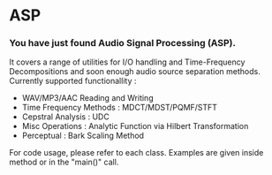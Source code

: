 # ASP

### You have just found Audio Signal Processing (ASP).
It covers a range of utilities for I/O handling and Time-Frequency Decompositions and soon enough audio source separation methods.
Currently supported functionallity :
- WAV/MP3/AAC Reading and Writing
- Time Frequency Methods : MDCT/MDST/PQMF/STFT
- Cepstral Analysis : UDC
- Misc Operations : Analytic Function via Hilbert Transformation
- Perceptual : Bark Scaling Method

For code usage, please refer to each class. Examples are given inside method or in the "main()" call.
